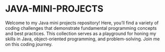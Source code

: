 # JAVA-MINI-PROJECTS
Welcome to my Java mini projects repository! Here, you’ll find a variety of coding challenges that demonstrate fundamental programming concepts and best practices. This collection serves as a playground for honing my skills in Java, object-oriented programming, and problem-solving. Join me on this coding journey.
